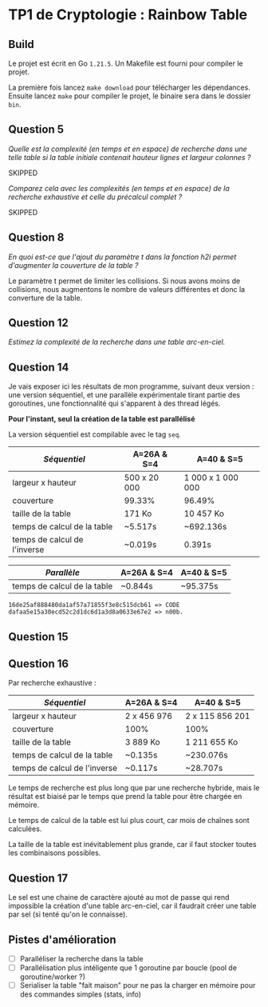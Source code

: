 # TP1 de Cryptologie : Rainbow Table

## Build

Le projet est écrit en Go `1.21.5`. Un Makefile est fourni pour compiler le projet.

La première fois lancez `make download` pour télécharger les dépendances.
Ensuite lancez `make` pour compiler le projet, le binaire sera dans le dossier `bin`.

## Question 5


*Quelle est la complexité (en temps et en espace) de recherche dans une telle table si la table initiale contenait hauteur lignes et largeur colonnes ?*

SKIPPED

*Comparez cela avec les complexités (en temps et en espace) de la recherche exhaustive et celle du précalcul complet ?*

SKIPPED

## Question 8

*En quoi est-ce que l'ajout du paramètre t dans la fonction h2i permet d'augmenter la couverture de la table ?*

Le paramètre t permet de limiter les collisions. Si nous avons moins de collisions, nous augmentons le nombre de valeurs différentes et donc la converture de la table.

## Question 12

*Estimez la complexité de la recherche dans une table arc-en-ciel.*

## Question 14

Je vais exposer ici les résultats de mon programme, suivant deux version : une version séquentiel, et une parallèle expérimentale tirant partie des goroutines, une fonctionnalité qui s'apparent à des thread légés.

**Pour l'instant, seul la création de la table est parallélisé**

La version séquentiel est compilable avec le tag `seq`.

| _Séquentiel_                 | A=26A & S=4  | A=40 & S=5        |
| ---------------------------- | ------------ | ----------------- |
| largeur x hauteur            | 500 x 20 000 | 1 000 x 1 000 000 |
| couverture                   | 99.33%       | 96.49%            |
| taille de la table           | 171 Ko       | 10 457 Ko         |
| temps de calcul de la table  | ~5.517s      | ~692.136s         |
| temps de calcul de l'inverse | ~0.019s      | 0.391s            |


| _Parallèle_                 | A=26A & S=4 | A=40 & S=5 |
| --------------------------- | ----------- | ---------- |
| temps de calcul de la table | ~0.844s     | ~95.375s   |

`16de25af888480da1af57a71855f3e8c515dcb61 => CODE`
`dafaa5e15a30ecd52c2d1dc6d1a3d8a0633e67e2 => n00b.`

## Question 15

## Question 16

Par recherche exhaustive :

| _Séquentiel_                 | A=26A & S=4 | A=40 & S=5      |
| ---------------------------- | ----------- | --------------- |
| largeur x hauteur            | 2 x 456 976 | 2 x 115 856 201 |
| couverture                   | 100%        | 100%            |
| taille de la table           | 3 889 Ko    | 1 211 655 Ko    |
| temps de calcul de la table  | ~0.135s     | ~230.076s       |
| temps de calcul de l'inverse | ~0.117s     | ~28.707s        |

Le temps de recherche est plus long que par une recherche hybride, mais le résultat est biaisé par le temps que prend la table pour être chargée en mémoire.

Le temps de calcul de la table est lui plus court, car mois de chaînes sont calculées.

La taille de la table est inévitablement plus grande, car il faut stocker toutes les combinaisons possibles.

## Question 17

Le sel est une chaine de caractère ajouté au mot de passe qui rend impossible la création d'une table arc-en-ciel, car il faudrait créer une table par sel (si tenté qu'on le connaisse).

## Pistes d'amélioration

- [ ] Paralléliser la recherche dans la table
- [ ] Parallélisation plus intéligente que 1 goroutine par boucle (pool de goroutine/worker ?)
- [ ] Serialiser la table "fait maison" pour ne pas la charger en mémoire pour des commandes simples (stats, info)